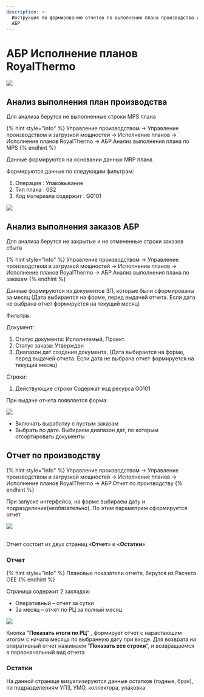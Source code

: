 ```yaml
---
description: >-
  Инструкция по формированию отчетов по выполнению плана производства и заказов
  АБР
---
```


# АБР Исполнение планов RoyalThermo

![](<../../../.gitbook/assets/image (550).png>)

## Анализ выполнения план производства

Для анализа берутся не выполненные строки MPS плана

{% hint style="info" %}
Управление производством → Управление производством и загрузкой мощностей → Исполнение планов → Исполнение планов RoyalThermo → АБР.Анализ выполнения плана по MPS
{% endhint %}

Данные формируются на основании данных MRP плана

Формируются данные по следующим фильтрам:

1. Операция : Упаковывание
2. Тип плана : 0S2
3. Код материала содержит : G0101&#x20;

![](<../../../.gitbook/assets/image (863).png>)

## Анализ выполнения заказов АБР

Для анализа берутся не закрытые и не отмененные строки заказов сбыта

{% hint style="info" %}
Управление производством → Управление производством и загрузкой мощностей → Исполнение планов → Исполнение планов RoyalThermo → АБР.Анализ выполнения плана по заказам
{% endhint %}

Данные формируются из документов ЗП, которые были сформированы за месяц (Дата выбирается на форме, перед выдачей отчета. Если дата не выбрана отчет формируется на текущий месяц)

Фильтры:&#x20;

Документ:

1. Статус документа: Исполняемый, Проект.
2. Статус заказа: Утвержден
3. Диапазон дат создания документа. (Дата выбирается на форме, перед выдачей отчета. Если дата не выбрана отчет формируется на текущий месяц)&#x20;

Строки:&#x20;

1. Действующие строки  Содержат код ресурса G0101

При выдаче отчета появляется форма:

![](<../../../.gitbook/assets/image (517).png>)

* Включать выработку с пустым заказам
* Выбрать по дате. Выбираем диапазон дат, по которым отсортировать документы

## Отчет по производству

{% hint style="info" %}
Управление производством → Управление производством и загрузкой мощностей → Исполнение планов → Исполнение планов RoyalThermo → АБР.Отчет по производству
{% endhint %}

При запуске интерфейса, на форме выбираем дату и подразделение(необязательно). По этим параметрам сформируется отчет

![](<../../../.gitbook/assets/image (216).png>)

\
Отчет состоит из двух страниц «**Отчет**» и «**Остатки**»

### Отчет

{% hint style="info" %}
Плановые показатели отчета, берутся из Расчета OEE
{% endhint %}

Страница содержит 2 закладки:

* Оперативный – отчет за сутки
* За месяц – отчет по РЦ за полный месяц

![](<../../../.gitbook/assets/image (213).png>)

Кнопка "**Показать итоги по РЦ**" , формирует отчет с нарастающим итогом с начала месяца по выбранную дату при входе. Для возврата на оперативный отчет нажимаем "**Показать все строки**", и возвращаемся в первоначальный вид отчета

### Остатки

На данной странице визуализируются данные остатков (годные, брак), по подразделениям УПЗ, УМО, коллектора, упаковка
